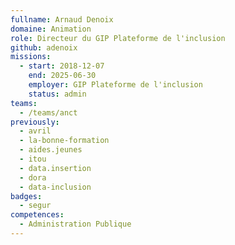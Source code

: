 ```yaml
---
fullname: Arnaud Denoix
domaine: Animation
role: Directeur du GIP Plateforme de l'inclusion 
github: adenoix
missions:
  - start: 2018-12-07
    end: 2025-06-30
    employer: GIP Plateforme de l'inclusion 
    status: admin
teams:
  - /teams/anct
previously:
  - avril
  - la-bonne-formation
  - aides.jeunes  
  - itou
  - data.insertion
  - dora
  - data-inclusion
badges:
  - segur
competences:
  - Administration Publique
---
```

